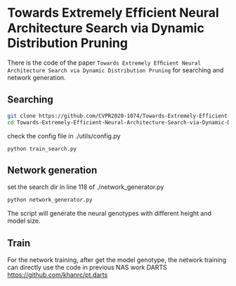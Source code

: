 # Towards Extremely Efﬁcient Neural Architecture Search via Dynamic Distribution Pruning

There is the code of the paper ``Towards Extremely Efﬁcient Neural Architecture Search via Dynamic Distribution Pruning`` for searching and network generation.


## Searching

```bash
git clone https://github.com/CVPR2020-1074/Towards-Extremely-Efficient-Neural-Architecture-Search-via-Dynamic-Distribution-Pruning.git
cd Towards-Extremely-Efficient-Neural-Architecture-Search-via-Dynamic-Distribution-Pruning
```
check the config file in ./utils/config.py

```
python train_search.py
```



## Network generation
set the search dir in line 118 of ./network_generator.py

```bash
python network_generator.py
```

The script will generate the neural genotypes with different height and model size.

## Train

For the network training, after get the model genotype, the network training can directly use the code in previous NAS work DARTS https://github.com/khanrc/pt.darts